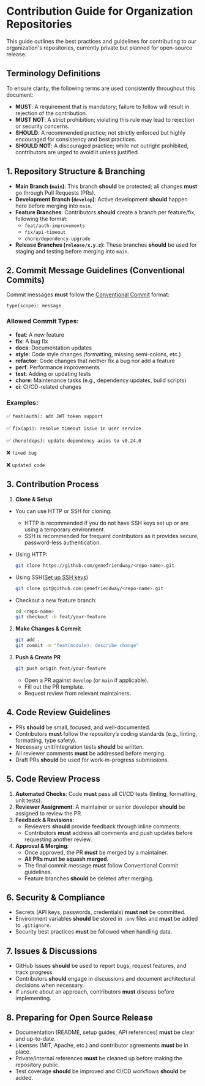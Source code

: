 # Contribution Guide for Organization Repositories

This guide outlines the best practices and guidelines for contributing to our organization's repositories, currently private but planned for open-source release.

## Terminology Definitions

To ensure clarity, the following terms are used consistently throughout this document:

- **MUST**: A requirement that is mandatory; failure to follow will result in rejection of the contribution.
- **MUST NOT**: A strict prohibition; violating this rule may lead to rejection or security concerns.
- **SHOULD**: A recommended practice; not strictly enforced but highly encouraged for consistency and best practices.
- **SHOULD NOT**: A discouraged practice; while not outright prohibited, contributors are urged to avoid it unless justified.

## 1. Repository Structure & Branching

- **Main Branch (`main`)**: This branch **should** be protected; all changes **must** go through Pull Requests (PRs).
- **Development Branch (`develop`)**: Active development **should** happen here before merging into `main`.
- **Feature Branches**: Contributors **should** create a branch per feature/fix, following the format:
  - `feat/auth-improvements`
  - `fix/api-timeout`
  - `chore/dependency-upgrade`
- **Release Branches (`release/x.y.z`)**: These branches **should** be used for staging and testing before merging into `main`.

## 2. Commit Message Guidelines (Conventional Commits)

Commit messages **must** follow the [Conventional Commit](https://www.conventionalcommits.org/) format:

```
type(scope): message
```

### **Allowed Commit Types:**

- **feat**: A new feature
- **fix**: A bug fix
- **docs**: Documentation updates
- **style**: Code style changes (formatting, missing semi-colons, etc.)
- **refactor**: Code changes that neither fix a bug nor add a feature
- **perf**: Performance improvements
- **test**: Adding or updating tests
- **chore**: Maintenance tasks (e.g., dependency updates, build scripts)
- **ci**: CI/CD-related changes

### **Examples:**

✅ `feat(auth): add JWT token support`

✅ `fix(api): resolve timeout issue in user service`

✅ `chore(deps): update dependency axios to v0.24.0`

❌ `fixed bug`

❌ `updated code`

## 3. Contribution Process

1. **Clone & Setup**

- You can use HTTP or SSH for cloning:
  - HTTP is recommended if you do not have SSH keys set up or are using a temporary environment.
  - SSH is recommended for frequent contributors as it provides secure, password-less authentication.
- Using HTTP:

     ```sh
     git clone https://github.com/genefriendway/<repo-name>.git
     ```

- Using SSH([Set up SSH keys](https://docs.github.com/en/authentication/connecting-to-github-with-ssh/about-ssh))

     ```sh
     git clone git@github.com:genefriendway/<repo-name>.git
     ```

- Checkout a new feature branch:

     ```sh
     cd <repo-name>
     git checkout -b feat/your-feature
     ```

2. **Make Changes & Commit**

   ```sh
   git add .
   git commit -m "feat(module): describe change"
   ```

3. **Push & Create PR**

   ```sh
   git push origin feat/your-feature
   ```

   - Open a PR against `develop` (or `main` if applicable).
   - Fill out the PR template.
   - Request review from relevant maintainers.

## 4. Code Review Guidelines

- PRs **should** be small, focused, and well-documented.
- Contributors **must** follow the repository’s coding standards (e.g., linting, formatting, type safety).
- Necessary unit/integration tests **should** be written.
- All reviewer comments **must** be addressed before merging.
- Draft PRs **should** be used for work-in-progress submissions.

## 5. Code Review Process

1. **Automated Checks**: Code **must** pass all CI/CD tests (linting, formatting, unit tests).
2. **Reviewer Assignment**: A maintainer or senior developer **should** be assigned to review the PR.
3. **Feedback & Revisions**:
   - Reviewers **should** provide feedback through inline comments.
   - Contributors **must** address all comments and push updates before requesting another review.
4. **Approval & Merging**:
   - Once approved, the PR **must** be merged by a maintainer.
   - **All PRs must be squash merged.**
   - The final commit message **must** follow Conventional Commit guidelines.
   - Feature branches **should** be deleted after merging.

## 6. Security & Compliance

- Secrets (API keys, passwords, credentials) **must not** be committed.
- Environment variables **should** be stored in `.env` files and **must** be added to `.gitignore`.
- Security best practices **must** be followed when handling data.

## 7. Issues & Discussions

- GitHub Issues **should** be used to report bugs, request features, and track progress.
- Contributors **should** engage in discussions and document architectural decisions when necessary.
- If unsure about an approach, contributors **must** discuss before implementing.

## 8. Preparing for Open Source Release

- Documentation (README, setup guides, API references) **must** be clear and up-to-date.
- Licenses (MIT, Apache, etc.) and contributor agreements **must** be in place.
- Private/internal references **must** be cleaned up before making the repository public.
- Test coverage **should** be improved and CI/CD workflows **should** be added.
